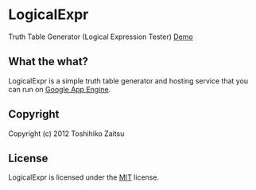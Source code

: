 LogicalExpr
============

Truth Table Generator (Logical Expression Tester)
[Demo](http://logicalexpr.appspot.com/)

## What the what?

LogicalExpr is a simple truth table generator and hosting service that you can run on [Google App Engine](https://developers.google.com/appengine/).


## Copyright

Copyright (c) 2012 Toshihiko Zaitsu


## License

LogicalExpr is licensed under the [MIT](http://www.opensource.org/licenses/mit-license.php "Read more about the MIT license form") license.
